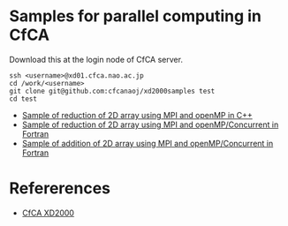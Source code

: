 # Samples for parallel computing in CfCA
Download this at the login node of CfCA server.

	ssh <username>@xd01.cfca.nao.ac.jp
	cd /work/<username>
	git clone git@github.com:cfcanaoj/xd2000samples test
	cd test

- [Sample of reduction of 2D array using MPI and openMP in C++](./SUMCPPopenmp/)
- [Sample of reduction of 2D array using MPI and openMP/Concurrent in Fortran ](./SUMF90openmp/)
- [Sample of addition of 2D array using MPI and openMP/Concurrent in Fortran ](./PARAF90/)

# Refererences
- [CfCA XD2000](https://www.cfca.nao.ac.jp/xd2000)
